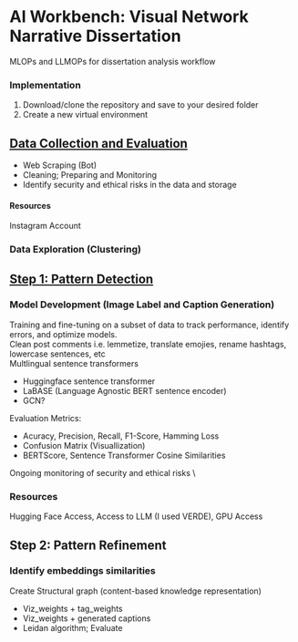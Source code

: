 # AI Workbench: Visual Network Narrative Dissertation
MLOPs and LLMOPs for dissertation analysis workflow

### Implementation

1. Download/clone the repository and save to your desired folder 
2. Create a new virtual environment


## [Data Collection and Evaluation](https://github.com/lwdozal/Dissertation_AI_Workbench/tree/main/data_collection)
- Web Scraping (Bot) 
- Cleaning; Preparing and Monitoring   
- Identify security and ethical risks in the data and storage
#### Resources
Instagram Account

### Data Exploration (Clustering)

## [Step 1: Pattern Detection](https://github.com/lwdozal/Dissertation_AI_Workbench/tree/main/Step1_Pattern_Detection)

### Model Development (Image Label and Caption Generation)
Training and fine-tuning on a subset of data to track performance, identify errors, and optimize models.\
Clean post comments i.e. lemmetize, translate emojies, rename hashtags, lowercase sentences, etc \
Multlingual sentence transformers
- Huggingface sentence transformer
- LaBASE (Language Agnostic BERT sentence encoder)
- GCN?

Evaluation Metrics: 
- Acuracy, Precision, Recall, F1-Score, Hamming Loss
- Confusion Matrix (Visuallization)
- BERTScore, Sentence Transformer Cosine Similarities

Ongoing monitoring of security and ethical risks \

### Resources
Hugging Face Access, Access to LLM (I used VERDE), GPU Access

<!-- Torch, Torchvision, \
transformers, sentence transformers,  \
PIL, Requests, pydantic, open-cv, os \
langchain core and openai, \ -->



## Step 2: Pattern Refinement


### Identify embeddings similarities

Create Structural graph (content-based knowledge representation) 
- Viz_weights + tag_weights
- Viz_weights + generated captions
- Leidan algorithm; Evaluate
